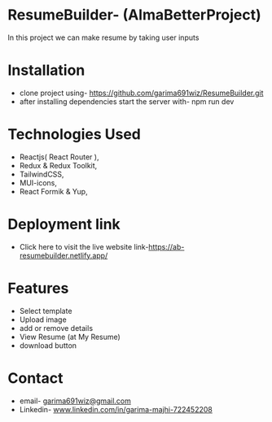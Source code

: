 # ResumeBuilder- (AlmaBetterProject)
In this project we can make resume by taking user inputs   
 
# Installation
* clone project using-  https://github.com/garima691wiz/ResumeBuilder.git
* after installing dependencies start the server with-  npm run dev

# Technologies Used
* Reactjs( React Router ),
* Redux & Redux Toolkit,
* TailwindCSS,
* MUI-icons,
* React Formik & Yup,

# Deployment link
* Click here to visit the live website 
  link-https://ab-resumebuilder.netlify.app/

# Features
* Select template
* Upload image
* add or remove details
* View Resume (at My Resume)
* download button

# Contact
* email- garima691wiz@gmail.com
* Linkedin- www.linkedin.com/in/garima-majhi-722452208
